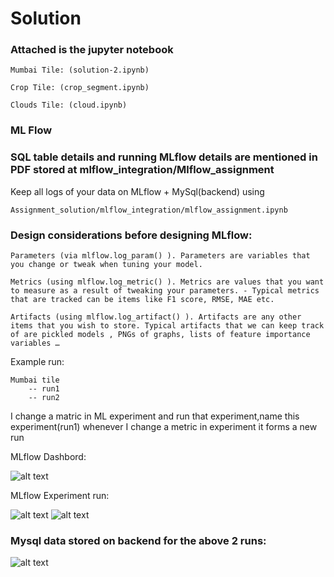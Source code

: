 # Solution

### Attached is the jupyter notebook 
```
Mumbai Tile: (solution-2.ipynb) 

Crop Tile: (crop_segment.ipynb)

Clouds Tile: (cloud.ipynb)
```
### ML Flow

### SQL table details and running MLflow details are mentioned in PDF stored at mlflow_integration/Mlflow_assignment

Keep all logs of your data on MLflow + MySql(backend) using

``` Assignment_solution/mlflow_integration/mlflow_assignment.ipynb ``` 

### Design considerations before designing MLflow:
```
Parameters (via mlflow.log_param() ). Parameters are variables that you change or tweak when tuning your model.

Metrics (using mlflow.log_metric() ). Metrics are values that you want to measure as a result of tweaking your parameters. - Typical metrics that are tracked can be items like F1 score, RMSE, MAE etc.

Artifacts (using mlflow.log_artifact() ). Artifacts are any other items that you wish to store. Typical artifacts that we can keep track of are pickled models , PNGs of graphs, lists of feature importance variables …
```

Example run:
```
Mumbai tile
    -- run1
    -- run2
```

I change a matric in ML experiment and run that experiment,name this experiment(run1)
whenever I change a metric in experiment it forms a new run

MLflow Dashbord:

![alt text](https://github.com/ajinkya933/Assignment_solution/blob/master/images/dashbord.png)

MLflow Experiment run:

![alt text](https://github.com/ajinkya933/Assignment_solution/blob/master/images/1.png)
![alt text](https://github.com/ajinkya933/Assignment_solution/blob/master/images/2.png)


### Mysql data stored on backend for the above 2 runs:

![alt text](https://github.com/ajinkya933/Assignment_solution/blob/master/images/sql.png)




